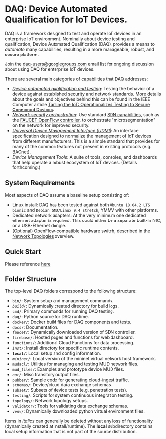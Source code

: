 # DAQ: <b>D</b>evice <b>A</b>utomated <b>Q</b>ualification for IoT Devices.

DAQ is a framework designed to test and operate IoT devices in an enterprise IoT environment.
Nominally about device testing and qualification, Device Automated Qualification (DAQ), provides
a means to _automate_ many capabilities, resulting in a more manageable, robust, and
secure platform.

Join the [daq-users@googlegroups.com](https://groups.google.com/forum/#!forum/daq-users) email
list for ongoing discussion about using DAQ for enterprise IoT devices.

There are several main categories of capabilities that DAQ addresses:
* [_Device automated qualification and testing_](docs/qualification.md):
Testing the behavior of a device against established security and network standards.
More details about the goals and objectives behind this can be found in the IEEE Computer article
[Taming the IoT: Operationalized Testing to Secure Connected Devices](https://www.computer.org/csdl/mags/co/2018/06/mco2018060090-abs.html).
* [_Network security orchestration_](docs/orchestration.md): Use standard
[SDN capabilities](https://queue.acm.org/detail.cfm?id=2560327), such as the
[FAUCET OpenFlow controller](https://faucet.nz/), to orchestrate "microsegmentation" on
the network for improved security.
* [_Universal Device Management Interface (UDMI)_](schemas/udmi/README.md): An interface
specification designed to normalize the management of IoT devices from different manufacturers.
This is a simple standard that provides for many of the common features not present in
existing protocols (e.g. BACnet).
* _Device Management Tools_: A suite of tools, consoles, and dashboards that help operate
a robust ecosystem of IoT devices. (Details forthcoming.)

## System Requirements

Most aspects of DAQ assume a baseline setup consisting of:
* Linux install: DAQ has been tested against both `Ubuntu 18.04.2 LTS bionic` and
`Debian GNU/Linux 9.4 stretch`, YMMV with other platforms.
* Dedicated network adapters: At the very minimum one dedicated ethernet adapter is
required. This could either be a separate built-in NIC, or a USB-Ethernet dongle.
* (Optional) OpenFlow-compatible hardware switch, described in the
[Network Topologies](docs/topologies.md) overview.

## Quick Start
Please reference [here](docs/quickstart.md)

## Folder Structure

The top-level DAQ folders correspond to the following structure:
* `bin/`: System setup and management commands.
* _`build/`_: Dynamically created directory for build logs.
* `cmd/`: Primary commands for running DAQ testing.
* `daq/`: Python source for DAQ runtime.
* `docker/`: Docker build files for DAQ components and tests.
* `docs/`: Documentation.
* _`faucet/`_: Dynamically downloaded version of SDN controller.
* `firebase/`: Hosted pages and functions for web dashboard.
* `functions/`: Additional Cloud Functions for data processing.
* _`inst/`_: Install directory for specific runtime contents.
* **`local/`**: Local setup and config information.
* _`mininet/`_: Local version of the mininet virtual network host framework.
* `mudacl/`: Utilities for managing and testing MUD network files.
* `mud_files/`: Examples and prototype device MUD files.
* _`out/`_: Misc transitory output files.
* `pubber/`: Sample code for generating cloud-ingest traffic.
* `schemas/`: Device/cloud data exchange schemas.
* `subset/`: Subsets of device tests (e.g. penetration tests).
* `testing/`: Scripts for system continuous integration testing.
* `topology/`: Network topology setups.
* `validator/`: Tools for validating data exchange schemas.
* _`venv/`_: Dynamically downloaded python virtual environment files.

Items in _italics_ can generally be deleted without any loss of functionality (dynamically
created at install/runtime). The **local** subdirectory contains local setup information that
is not part of the source distribution.
